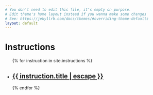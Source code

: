 ```yaml
---
# You don't need to edit this file, it's empty on purpose.
# Edit theme's home layout instead if you wanna make some changes
# See: https://jekyllrb.com/docs/themes/#overriding-theme-defaults
layout: default
---
```


<h1 class="page-heading">Instructions</h1>

<ul class="post-list">
{% for instruction in site.instructions %}
    <li>
    <h2>
        <a class="post-link" href="{{ instruction.url | relative_url }}">{{ instruction.title | escape }}</a>
    </h2>
    </li>
{% endfor %}
</ul>